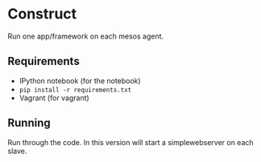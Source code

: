 # Construct
Run one app/framework on each mesos agent.

## Requirements
- IPython notebook (for the notebook)
- `pip install -r requirements.txt`
- Vagrant (for vagrant)

## Running
Run through the code. In this version will start a simplewebserver on each slave.

